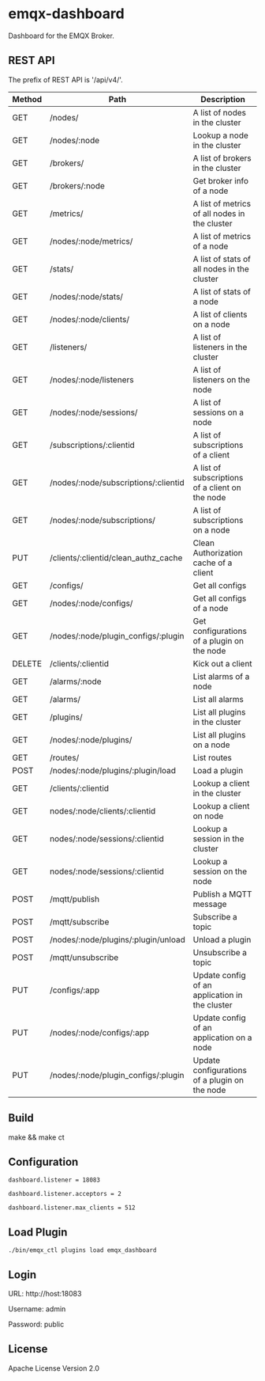 
emqx-dashboard
==============

Dashboard for the EMQX Broker.

REST API
--------

The prefix of REST API is '/api/v4/'.

Method | Path                                  |    Description
-------|---------------------------------------|------------------------------------
GET    |  /nodes/                              |  A list of nodes in the cluster
GET    |  /nodes/:node                         |  Lookup a node in the cluster
GET    |  /brokers/                            |  A list of brokers in the cluster
GET    |  /brokers/:node                       |  Get broker info of a node
GET    |  /metrics/                            |  A list of metrics of all nodes in the cluster
GET    |  /nodes/:node/metrics/                |  A list of metrics of a node
GET    |  /stats/                              |  A list of stats of all nodes in the cluster
GET    |  /nodes/:node/stats/                  |  A list of stats of a node
GET    |  /nodes/:node/clients/                |  A list of clients on a node
GET    |  /listeners/                          |  A list of listeners in the cluster
GET    |  /nodes/:node/listeners               |  A list of listeners on the node
GET    |  /nodes/:node/sessions/               |  A list of sessions on a node
GET    |  /subscriptions/:clientid             |  A list of subscriptions of a client
GET    |  /nodes/:node/subscriptions/:clientid |  A list of subscriptions of a client on the node
GET    |  /nodes/:node/subscriptions/          |  A list of subscriptions on a node
PUT    |  /clients/:clientid/clean_authz_cache   |  Clean Authorization cache of a client
GET    |  /configs/                            |  Get all configs
GET    |  /nodes/:node/configs/                |  Get all configs of a node
GET    |  /nodes/:node/plugin_configs/:plugin  |  Get configurations of a plugin on the node
DELETE |  /clients/:clientid                   |  Kick out a client
GET    |  /alarms/:node                        |  List alarms of a node
GET    |  /alarms/                             |  List all alarms
GET    |  /plugins/                            |  List all plugins in the cluster
GET    |  /nodes/:node/plugins/                |  List all plugins on a node
GET    |  /routes/                             |  List routes
POST   |  /nodes/:node/plugins/:plugin/load    |  Load a plugin
GET    |  /clients/:clientid                   |  Lookup a client in the cluster
GET    |  nodes/:node/clients/:clientid        |  Lookup a client on node
GET    |  nodes/:node/sessions/:clientid       |  Lookup a session in the cluster
GET    |  nodes/:node/sessions/:clientid       |  Lookup a session on the node
POST   |  /mqtt/publish                        |  Publish a MQTT message
POST   |  /mqtt/subscribe                      |  Subscribe a topic
POST   |  /nodes/:node/plugins/:plugin/unload  |  Unload a plugin
POST   |  /mqtt/unsubscribe                    |  Unsubscribe a topic
PUT    |  /configs/:app                        |  Update config of an application in the cluster
PUT    |  /nodes/:node/configs/:app            |  Update config of an application on a node
PUT    |  /nodes/:node/plugin_configs/:plugin  |  Update configurations of a plugin on the node

Build
-----

make && make ct

Configuration
------------

```
dashboard.listener = 18083

dashboard.listener.acceptors = 2

dashboard.listener.max_clients = 512
```

Load Plugin
-----------

```
./bin/emqx_ctl plugins load emqx_dashboard
```

Login
-----

URL: http://host:18083

Username: admin

Password: public

License
-------

Apache License Version 2.0

